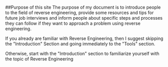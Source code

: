 ##Purpose of this site
The purpose of my document is to introduce people to the field of reverse engineering, provide some resources and tips for future job interviews and inform people about specific steps and processes they can follow if they want to approach a problem using reverse engineering.

If you already are familiar with Reverse Engineering, then I suggest skipping the "Introduction" Section and going immediately to the "Tools" section.

Otherwise, start with the "Introduction" section to familiarize yourself with the topic of Reverse Engineering
